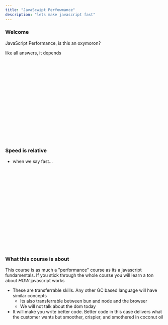 ```yaml
---
title: "JavaScwipt Perfowmance"
description: "lets make javascript fast"
---
```


### Welcome
JavaScript Performance, is this an oxymoron?

like all answers, it depends

<br/>
<br/>
<br/>
<br/>
<br/>
<br/>
<br/>
<br/>
<br/>
<br/>
<br/>
<br/>
<br/>
<br/>
<br/>

### Speed is relative
* when we say fast...

<br/>
<br/>
<br/>
<br/>
<br/>
<br/>
<br/>
<br/>
<br/>
<br/>
<br/>
<br/>
<br/>
<br/>
<br/>

### What this course is about
This course is as much a "performance" course as its a javascript fundamentals.
If you stick through the whole course you will learn a ton about _HOW_
javascript works

* These are transferrable skills.  Any other GC based language will have similar concepts
  * Its also transferrable between bun and node and the browser
  * We will not talk about the dom today
* It will make you write better code.  Better code in this case delivers what
  the customer wants but smoother, crispier, and smothered in coconut oil


<br/>
<br/>
<br/>
<br/>
<br/>
<br/>
<br/>
<br/>
<br/>
<br/>
<br/>
<br/>
<br/>
<br/>
<br/>


